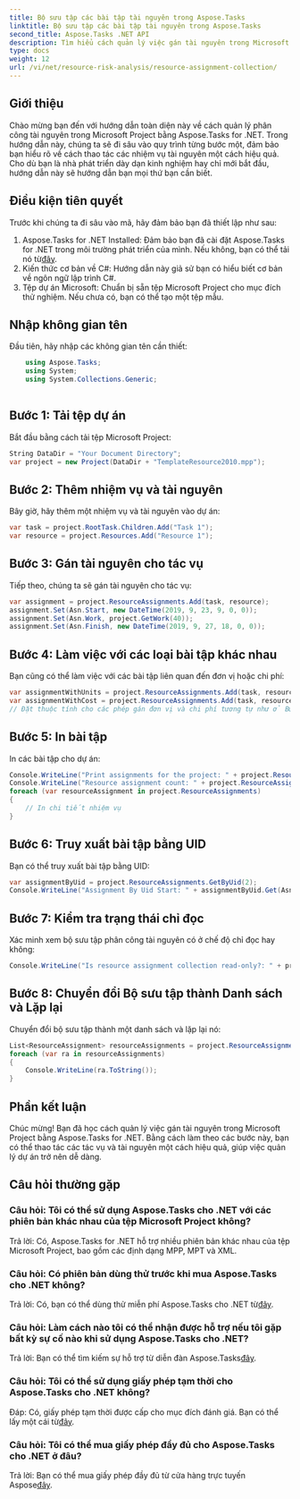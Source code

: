 ```yaml
---
title: Bộ sưu tập các bài tập tài nguyên trong Aspose.Tasks
linktitle: Bộ sưu tập các bài tập tài nguyên trong Aspose.Tasks
second_title: Aspose.Tasks .NET API
description: Tìm hiểu cách quản lý việc gán tài nguyên trong Microsoft Project bằng Aspose.Tasks for .NET. Hướng dẫn từng bước với các ví dụ về mã.
type: docs
weight: 12
url: /vi/net/resource-risk-analysis/resource-assignment-collection/
---
```

## Giới thiệu
Chào mừng bạn đến với hướng dẫn toàn diện này về cách quản lý phân công tài nguyên trong Microsoft Project bằng Aspose.Tasks for .NET. Trong hướng dẫn này, chúng ta sẽ đi sâu vào quy trình từng bước một, đảm bảo bạn hiểu rõ về cách thao tác các nhiệm vụ tài nguyên một cách hiệu quả. Cho dù bạn là nhà phát triển dày dạn kinh nghiệm hay chỉ mới bắt đầu, hướng dẫn này sẽ hướng dẫn bạn mọi thứ bạn cần biết.
## Điều kiện tiên quyết
Trước khi chúng ta đi sâu vào mã, hãy đảm bảo bạn đã thiết lập như sau:
1.  Aspose.Tasks for .NET Installed: Đảm bảo bạn đã cài đặt Aspose.Tasks for .NET trong môi trường phát triển của mình. Nếu không, bạn có thể tải nó từ[đây](https://releases.aspose.com/tasks/net/).
2. Kiến thức cơ bản về C#: Hướng dẫn này giả sử bạn có hiểu biết cơ bản về ngôn ngữ lập trình C#.
3. Tệp dự án Microsoft: Chuẩn bị sẵn tệp Microsoft Project cho mục đích thử nghiệm. Nếu chưa có, bạn có thể tạo một tệp mẫu.

## Nhập không gian tên
Đầu tiên, hãy nhập các không gian tên cần thiết:
```csharp
    using Aspose.Tasks;
    using System;
    using System.Collections.Generic;
    
```
## Bước 1: Tải tệp dự án
Bắt đầu bằng cách tải tệp Microsoft Project:
```csharp
String DataDir = "Your Document Directory";
var project = new Project(DataDir + "TemplateResource2010.mpp");
```
## Bước 2: Thêm nhiệm vụ và tài nguyên
Bây giờ, hãy thêm một nhiệm vụ và tài nguyên vào dự án:
```csharp
var task = project.RootTask.Children.Add("Task 1");
var resource = project.Resources.Add("Resource 1");
```
## Bước 3: Gán tài nguyên cho tác vụ
Tiếp theo, chúng ta sẽ gán tài nguyên cho tác vụ:
```csharp
var assignment = project.ResourceAssignments.Add(task, resource);
assignment.Set(Asn.Start, new DateTime(2019, 9, 23, 9, 0, 0));
assignment.Set(Asn.Work, project.GetWork(40));
assignment.Set(Asn.Finish, new DateTime(2019, 9, 27, 18, 0, 0));
```
## Bước 4: Làm việc với các loại bài tập khác nhau
Bạn cũng có thể làm việc với các bài tập liên quan đến đơn vị hoặc chi phí:
```csharp
var assignmentWithUnits = project.ResourceAssignments.Add(task, resource, 1d);
var assignmentWithCost = project.ResourceAssignments.Add(task, resource);
// Đặt thuộc tính cho các phép gán đơn vị và chi phí tương tự như ở Bước 3
```
## Bước 5: In bài tập
In các bài tập cho dự án:
```csharp
Console.WriteLine("Print assignments for the project: " + project.ResourceAssignments.ParentProject.Get(Prj.Name));
Console.WriteLine("Resource assignment count: " + project.ResourceAssignments.Count);
foreach (var resourceAssignment in project.ResourceAssignments)
{
    // In chi tiết nhiệm vụ
}
```
## Bước 6: Truy xuất bài tập bằng UID
Bạn có thể truy xuất bài tập bằng UID:
```csharp
var assignmentByUid = project.ResourceAssignments.GetByUid(2);
Console.WriteLine("Assignment By Uid Start: " + assignmentByUid.Get(Asn.Start));
```
## Bước 7: Kiểm tra trạng thái chỉ đọc
Xác minh xem bộ sưu tập phân công tài nguyên có ở chế độ chỉ đọc hay không:
```csharp
Console.WriteLine("Is resource assignment collection read-only?: " + project.ResourceAssignments.IsReadOnly);
```
## Bước 8: Chuyển đổi Bộ sưu tập thành Danh sách và Lặp lại
Chuyển đổi bộ sưu tập thành một danh sách và lặp lại nó:
```csharp
List<ResourceAssignment> resourceAssignments = project.ResourceAssignments.ToList();
foreach (var ra in resourceAssignments)
{
    Console.WriteLine(ra.ToString());
}
```

## Phần kết luận
Chúc mừng! Bạn đã học cách quản lý việc gán tài nguyên trong Microsoft Project bằng Aspose.Tasks for .NET. Bằng cách làm theo các bước này, bạn có thể thao tác các tác vụ và tài nguyên một cách hiệu quả, giúp việc quản lý dự án trở nên dễ dàng.
## Câu hỏi thường gặp
### Câu hỏi: Tôi có thể sử dụng Aspose.Tasks cho .NET với các phiên bản khác nhau của tệp Microsoft Project không?
Trả lời: Có, Aspose.Tasks for .NET hỗ trợ nhiều phiên bản khác nhau của tệp Microsoft Project, bao gồm các định dạng MPP, MPT và XML.
### Câu hỏi: Có phiên bản dùng thử trước khi mua Aspose.Tasks cho .NET không?
 Trả lời: Có, bạn có thể dùng thử miễn phí Aspose.Tasks cho .NET từ[đây](https://releases.aspose.com/).
### Câu hỏi: Làm cách nào tôi có thể nhận được hỗ trợ nếu tôi gặp bất kỳ sự cố nào khi sử dụng Aspose.Tasks cho .NET?
 Trả lời: Bạn có thể tìm kiếm sự hỗ trợ từ diễn đàn Aspose.Tasks[đây](https://forum.aspose.com/c/tasks/15).
### Câu hỏi: Tôi có thể sử dụng giấy phép tạm thời cho Aspose.Tasks cho .NET không?
 Đáp: Có, giấy phép tạm thời được cấp cho mục đích đánh giá. Bạn có thể lấy một cái từ[đây](https://purchase.aspose.com/temporary-license/).
### Câu hỏi: Tôi có thể mua giấy phép đầy đủ cho Aspose.Tasks cho .NET ở đâu?
 Trả lời: Bạn có thể mua giấy phép đầy đủ từ cửa hàng trực tuyến Aspose[đây](https://purchase.aspose.com/buy).